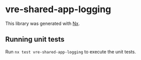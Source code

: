 # vre-shared-app-logging

This library was generated with [Nx](https://nx.dev).

## Running unit tests

Run `nx test vre-shared-app-logging` to execute the unit tests.
